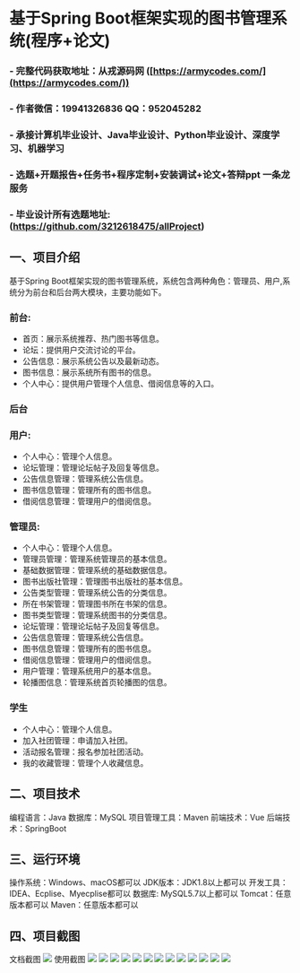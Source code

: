 基于Spring Boot框架实现的图书管理系统(程序+论文)
=
### - 完整代码获取地址：从戎源码网 ([https://armycodes.com/](https://armycodes.com/))
### - 作者微信：19941326836  QQ：952045282 
### - 承接计算机毕业设计、Java毕业设计、Python毕业设计、深度学习、机器学习
### - 选题+开题报告+任务书+程序定制+安装调试+论文+答辩ppt 一条龙服务
### - 毕业设计所有选题地址:(https://github.com/3212618475/allProject)


一、项目介绍
---
基于Spring Boot框架实现的图书管理系统，系统包含两种角色：管理员、用户,系统分为前台和后台两大模块，主要功能如下。
### 前台:
- 首页：展示系统推荐、热门图书等信息。
- 论坛：提供用户交流讨论的平台。
- 公告信息：展示系统公告以及最新动态。
- 图书信息：展示系统所有图书的信息。
- 个人中心：提供用户管理个人信息、借阅信息等的入口。


 
### 后台
### 用户:
- 个人中心：管理个人信息。
- 论坛管理：管理论坛帖子及回复等信息。
- 公告信息管理：管理系统公告信息。
- 图书信息管理：管理所有的图书信息。
- 借阅信息管理：管理用户的借阅信息。
  
### 管理员:
  - 个人中心：管理个人信息。
  - 管理员管理：管理系统管理员的基本信息。
  - 基础数据管理：管理系统的基础数据信息。
  - 图书出版社管理：管理图书出版社的基本信息。
  - 公告类型管理：管理系统公告的分类信息。
  - 所在书架管理：管理图书所在书架的信息。
  - 图书类型管理：管理系统图书的分类信息。
  - 论坛管理：管理论坛帖子及回复等信息。
  - 公告信息管理：管理系统公告信息。
  - 图书信息管理：管理所有的图书信息。
  - 借阅信息管理：管理用户的借阅信息。
  - 用户管理：管理系统用户的基本信息。
  - 轮播图信息：管理系统首页轮播图的信息。

### 学生
- 个人中心：管理个人信息。
- 加入社团管理：申请加入社团。
- 活动报名管理：报名参加社团活动。
- 我的收藏管理：管理个人收藏信息。

  
二、项目技术
---
编程语言：Java
数据库：MySQL
项目管理工具：Maven
前端技术：Vue
后端技术：SpringBoot

三、运行环境
---
操作系统：Windows、macOS都可以
JDK版本：JDK1.8以上都可以
开发工具：IDEA、Ecplise、Myecplise都可以
数据库: MySQL5.7以上都可以
Tomcat：任意版本都可以
Maven：任意版本都可以

四、项目截图
---
文档截图
![](limage/2.png)
使用截图
![](image/1.png)
![](image/2.png)
![](image/3.png)
![](image/4.png)
![](image/5.png)
![](image/6.png)
![](image/7.png)
![](image/8.png)
![](image/9.png)
![](image/10.png)
![](image/11.png)
![](image/12.png)
![](image/13.png)
